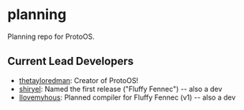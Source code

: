 # planning

Planning repo for ProtoOS.

## Current Lead Developers

- [thetayloredman](https://github.com/thetayloredman): Creator of ProtoOS!
- [shiryel](https://github.com/shiryel): Named the first release ("Fluffy Fennec") -- also a dev
- [Ilovemyhous](https://github.com/Ilovemyhous): Planned compiler for Fluffy Fennec (v1) -- also a dev